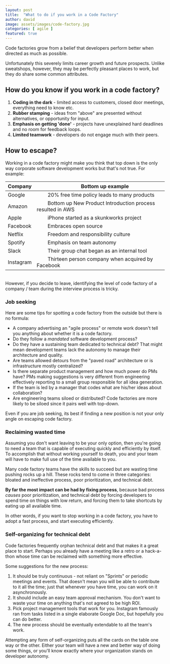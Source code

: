 ```yaml
---
layout: post
title:  "What to do if you work in a Code Factory"
author: david
image: assets/images/code-factory.jpg
categories: [ agile ]
featured: true
---
```

Code factories grow from a belief that developers perform better when directed as much as possible.

Unfortunately this severely limits career growth and future prospects. Unlike sweatshops, however, they may be 
perfectly pleasant places to work, but they do share some common attributes.

## How do you know if you work in a code factory?
1. **Coding in the dark** - limited access to customers, closed door meetings, everything need to know etc.
2. **Rubber stamping** - ideas from "above" are presented without alternatives, or opportunity for input.
3. **Emphasis on getting 'done'** - projects have unexplained hard deadlines and no room for feedback loops.
4. **Limited teamwork** - developers do not engage much with their peers. 

## How to escape?
Working in a code factory might make you think that top down is the only way corporate software development
works but that's not true. For example:

| Company     |  &nbsp; &nbsp; &nbsp; &nbsp; Bottom up example |
| --- | --- |
| Google      | &nbsp; &nbsp; &nbsp; &nbsp; 20% free time policy leads to many products |
| Amazon      | &nbsp; &nbsp; &nbsp; &nbsp; Bottom up New Product Introduction process resulted in AWS |
| Apple       | &nbsp; &nbsp; &nbsp; &nbsp; iPhone started as a skunkworks project |
| Facebook    | &nbsp; &nbsp; &nbsp; &nbsp; Embraces open source |
| Netflix     | &nbsp; &nbsp; &nbsp; &nbsp; Freedom and responsibility culture |
| Spotify     | &nbsp; &nbsp; &nbsp; &nbsp; Emphasis on team autonomy |
| Slack       | &nbsp; &nbsp; &nbsp; &nbsp; Their group chat began as an internal tool |
| Instagram   | &nbsp; &nbsp; &nbsp; &nbsp; Thirteen person company when acquired by Facebook  |

<br />
However, if you decide to leave, identifying the level of code factory of a company / team during the interview process 
is tricky.

### Job seeking
Here are some tips for spotting a code factory from the outside but there is no formula:
* A company advertising an "agile process" or remote work doesn't tell you anything about whether it is a code factory.
* Do they follow a _mandated_ software development process?
* Do they have a sustaining team dedicated to technical debt? That might mean development teams lack the autonomy to 
manage their architecture and quality.
* Are teams allowed detours from the "paved road" architecture or is infrastructure mostly centralized?
* Is there separate product management and how much power do PMs have? PMs making suggestions is very different from
engineering effectively reporting to a small group responsible for all idea generation.
* If the team is led by a manager that codes what are his/her ideas about collaboration?
* Are engineering teams siloed or distributed? Code factories are more likely to be siloed since it pairs well with 
top-down.

Even if you are job seeking, its best if finding a new position is not your only angle on escaping code factory.

### Reclaiming wasted time
Assuming you don't want leaving to be your only option, then you're going to need a team that is capable of executing 
quickly and efficiently by itself. To accomplish that without working yourself to death, you and your team will have to 
make full use of the time available to you.

Many code factory teams have the skills to succeed but are wasting time pushing rocks up a hill. These rocks tend to 
come in three categories: bloated and ineffective process, poor prioritization, and technical debt. 

**By far the most impact can be had by fixing process**, because bad process _causes_ poor prioritization, and 
technical debt by forcing developers to spend time on things with low return, and forcing them to take shortcuts by 
eating up all available time.

In other words, if you want to stop working in a code factory, you have to adopt a fast process, and start executing 
efficiently.

### Self-organizing for technical debt
Code factories frequently orphan technical debt and that makes it a great place to start. Perhaps you already have
a meeting like a retro or a hack-a-thon whose time can be reclaimed with something more effective.

Some suggestions for the new process:
1. It should be truly continuous - not reliant on "Sprints" or periodic meetings and events. That doesn't mean you 
will be able to contribute to it all the time; just that whenever you have time, you can work on it asynchronously.
2. It should include an easy team approval mechanism. You don't want to waste your time on anything that's not agreed
to be high ROI.
3. Pick project management tools that work for you. Instagram famously ran from tasks listed in a single elaborate
Google Doc, but hopefully you can do better.
4. The new process should be eventually extendable to all the team's work.

Attempting any form of self-organizing puts all the cards on the table one way or the other. Either your team will have 
a new and better way of doing some things, or you'll know exactly where your organization stands on developer autonomy.
